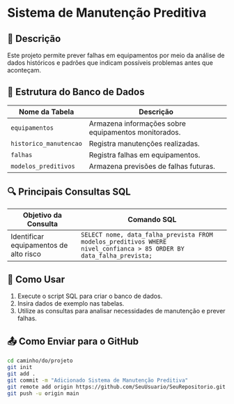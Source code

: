 # Sistema de Manutenção Preditiva 

## 📌 Descrição
Este projeto permite prever falhas em equipamentos por meio da análise de dados históricos e padrões que indicam possíveis problemas antes que aconteçam.

## 📂 Estrutura do Banco de Dados
| Nome da Tabela         | Descrição |
|------------------------|------------|
| `equipamentos`        | Armazena informações sobre equipamentos monitorados. |
| `historico_manutencao` | Registra manutenções realizadas. |
| `falhas`              | Registra falhas em equipamentos. |
| `modelos_preditivos`  | Armazena previsões de falhas futuras. |

## 🔍 Principais Consultas SQL
| Objetivo da Consulta             | Comando SQL |
|----------------------------------|-------------|
| Identificar equipamentos de alto risco | `SELECT nome, data_falha_prevista FROM modelos_preditivos WHERE nivel_confianca > 85 ORDER BY data_falha_prevista;` |

## 🚀 Como Usar
1. Execute o script SQL para criar o banco de dados.
2. Insira dados de exemplo nas tabelas.
3. Utilize as consultas para analisar necessidades de manutenção e prever falhas.

## 📤 Como Enviar para o GitHub
```bash
cd caminho/do/projeto
git init
git add .
git commit -m "Adicionado Sistema de Manutenção Preditiva"
git remote add origin https://github.com/SeuUsuario/SeuRepositorio.git
git push -u origin main
